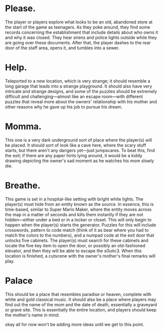 # Please.
The player or players explore what looks to be an old, abandoned store at the start of the game as teenagers. As they poke around, they find some records concerning the establishment that include details about who owns it and why it was closed. They hear sirens and police lights outside while they are going over these documents. After that, the player dashes to the rear door of the staff area, opens it, and tumbles into a sewer.
# Help.
Teleported to a new location, which is very strange; it should resemble a long garage that leads into a strange playground. It should also have very intricate and strange designs, and some of the puzzles should be extremely difficult and challenging—almost like an escape room—with different puzzles that reveal more about the owners' relationship with his mother and other reasons why he gave up his job to pursue his dream.
# Momma.
This one is a very dark underground sort of place where the player(s) will be placed. It should sort of look like a cave here, where the scary stuff starts, but there aren't any dangers yet—just jumpscares. To beat this, find the exit; if there are any paper hints lying around, it would be a kiddy drawing depicting the owner's sad moment as he watches his mom slowly die.
# Breathe.
This game is set in a hospital-like setting with bright white lights. The player(s) must hide from an entity known as the source. In essence, this is time-based, similar to Super Mario Maker, where the entity moves across the map in a matter of seconds and kills them instantly if they are not hidden—either under a bed or in a locker or closet. This will only begin to happen when the player(s) starts the generator. Puzzles for this will include crosswords, pattern to code match (think of it as bear where you had to match the colors to the numbers), and a numpad code at the exit door that unlocks five cabinets. The player(s) must search for these cabinets and locate the five key item to open the door, or possibly an old-fashioned elevator, and then they will be able to escape the s0uπc3. When this location is finished, a cutscene with the owner's mother's final remarks will play.
# Palace
This should be a place that resembles paradise or heaven, complete with white and gold classical music. It should also be a place where players may find out the name of the mom and the date of death, essentially a graveyard or grave site. This is essentially the entire location, and players should keep the mother's name in mind.

okay all for now won't be adding more ideas until we get to this point.
